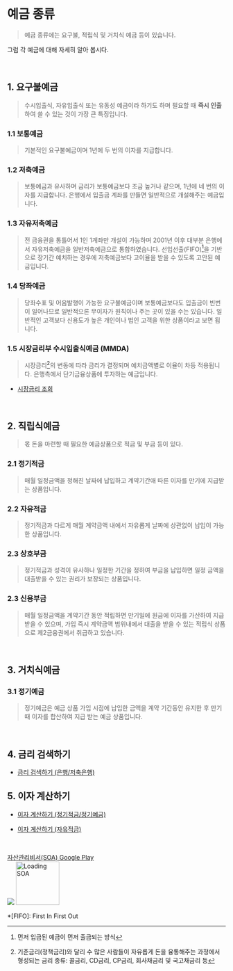 # 예금 종류

> 예금 종류에는 요구불, 적립식 및 거치식 예금 등이 있습니다.

그럼 각 예금에 대해 자세히 알아 봅시다.

<br>

## 1. 요구불예금

> 수시입출식, 자유입출식 또는 유동성 예금이라 하기도 하며 필요할 때 **즉시 인출**하여 쓸 수 있는 것이 가장 큰 특징입니다.

### 1.1 보통예금

> 기본적인 요구불예금이며 1년에 두 번의 이자를 지급합니다.

### 1.2 저축예금

> 보통예금과 유사하며 금리가 보통예금보다 조금 높거나 같으며, 1년에 네 번의 이자를 지급합니다. 은행에서 입출금 계좌를 만들면 일반적으로 개설해주는 예금입니다.

### 1.3 자유저축예금

> 전 금융권을 통틀어서 1인 1계좌만 개설이 가능하며 2001년 이후 대부분 은행에서 자유저축예금을 일반저축예금으로 통합하였습니다. 선입선출(FIFO)[^first]을 기반으로 장기간 예치하는 경우에 저축예금보다 고이율을 받을 수 있도록 고안된 예금입니다.

[^first]: 먼저 입금된 예금이 먼저 출금되는 방식

### 1.4 당좌예금

> 당좌수표 및 어음발행이 가능한 요구불예금이며 보통예금보다도 입출금이 빈번이 일어나므로 일반적으론 무이자가 원칙이나 주는 곳이 있을 수는 있습니다. 일반적인 고객보다 신용도가 높은 개인이나 법인 고객을 위한 상품이라고 보면 됩니다.

### 1.5 시장금리부 수시입출식예금 (MMDA)

> 시장금리[^2]의 변동에 따라 금리가 결정되며 예치금액별로 이율이 차등 적용됩니다. 은행측에서 단기금융상품에 투자하는 예금입니다.

* [시장금리 조회](http://www.index.go.kr/potal/main/EachDtlPageDetail.do?idx_cd=1073)

[^2]: 기준금리(정책금리)와 달리 수 많은 사람들이 자유롭게 돈을 융통해주는 과정에서 형성되는 금리
        종류: 콜금리, CD금리, CP금리, 회사채금리 및 국고채금리 등

<br>

## 2. 직립식예금

> 몫 돈을 마련할 때 필요한 예금상품으로 적금 및 부금 등이 있다.


### 2.1 정기적금

> 매월 일정금액을 정해진 날짜에 납입하고 계약기간애 따른 이자를 만기에 지급받는 상품입니다.

### 2.2 자유적금

> 정기적금과 다르게 매월 계약금액 내에서 자유롭게 날짜에 상관없이 납입이 가능한 상품입니다.

### 2.3 상호부금

> 정기적금과 성격이 유사하나 일정한 기간을 정하여 부금을 납입하면 일정 금액을 대출받을 수 있는 권리가 보장되는 상품입니다.

### 2.3 신용부금

> 매월 일정금액을 계약기간 동안 적립하면 만기일에 원금에 이자를 가산하여 지급받을 수 있으며, 가입 즉시 계약금액 범위내에서 대출을 받을 수 있는 적립식 상품으로 제2금융권에서 취급하고 있습니다.

<br>

## 3. 거치식예금

### 3.1 정기예금

> 정기예금은 예금 상품 가입 시점에 납입한 금액을 계약 기간동안 유지한 후 만기 때 이자를 합산하여 지급 받는 예금 상품입니다.

<br>

## 4. 금리 검색하기

* [금리 검색하기 (은행/저축은행)](soa://ir.search.icitlabs.com)

## 5. 이자 계산하기

* [이자 계산하기 (정기적금/정기예금)](soa://di.calculate.icitlabs.com)

* [이자 계산하기 (자유적금)](soa://fdi.calculate.icitlabs.com)

<br>

[자산관리비서(SOA) Google Play](https://play.google.com/store/apps/details?id=com.icitlabs.android.apps.secretaryofassets)
<br>
![](https://icitum.github.io/web/soa/qrcode/soa_google_play.png)
<img src="https://icitum.github.io/web/soa/qrcode/soa_google_play.png" alt="Loading SOA" title="Loading SOA" width="100" height="auto" />

*[FIFO]: First In First Out
